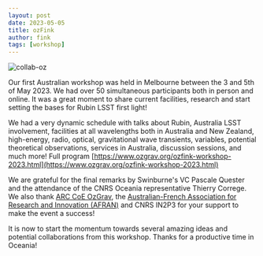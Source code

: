 ```yaml
---
layout: post
date: 2023-05-05
title: ozFink
author: fink
tags: [workshop]
---
```


![collab-oz](/images/ozfink_official_low.png)

Our first Australian workshop was held in Melbourne between the 3 and 5th of May 2023. We had over 50
simultaneous participants both in person and online. It was a great moment to share current facilities, research and start
setting the bases for Rubin LSST first light!

We had a very dynamic schedule with talks about Rubin, Australia LSST involvement, facilities at all
wavelengths both in Australia and New Zealand, high-energy, radio, optical, gravitational wave transients, variables, potential
theoretical observations, services in Australia, discussion sessions, and much more! Full program
[https://www.ozgrav.org/ozfink-workshop-2023.html](https://www.ozgrav.org/ozfink-workshop-2023.html)


We are grateful for the final remarks by Swinburne's VC Pascale Quester and the attendance of the CNRS Oceania
representative Thierry Correge. We also thank [ARC CoE OzGrav](https://www.ozgrav.org), the
[Australian-French Association for Research and Innovation (AFRAN)](https://www.afran.org.au) and CNRS IN2P3 for your support to make the event a success!

It is now to start the momentum towards several amazing ideas and potential collaborations from this workshop.
Thanks for a productive time in Oceania!
